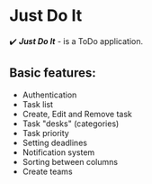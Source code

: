 # Just Do It 
:heavy_check_mark: ***Just Do It*** - is a ToDo application. 

## Basic features:
- Authentication
- Task list
- Create, Edit and Remove task
- Task "desks" (categories)
- Task priority
- Setting deadlines
- Notification system
- Sorting between columns
- Create teams
